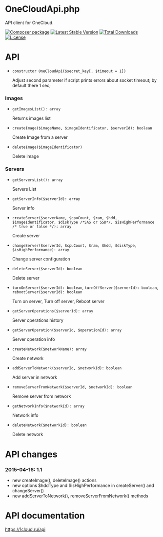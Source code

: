 # OneCloudApi.php
API client for OneCloud.

[![Composer package](http://xn--e1adiijbgl.xn--p1acf/badge/wapmorgan/onecloud-api)](https://packagist.org/packages/wapmorgan/onecloud-api)
[![Latest Stable Version](https://poser.pugx.org/wapmorgan/onecloud-api/v/stable)](https://packagist.org/packages/wapmorgan/onecloud-api)
[![Total Downloads](https://poser.pugx.org/wapmorgan/onecloud-api/downloads)](https://packagist.org/packages/wapmorgan/onecloud-api)
[![License](https://poser.pugx.org/wapmorgan/onecloud-api/license)](https://packagist.org/packages/wapmorgan/onecloud-api)

# API

- `constructor OneCloudApi($secret_key[, $timeout = 1])`

   Adjust second parameter if script prints errors about socket timeout; by default there 1 sec;

### Images

- `getImagesList(): array`

  Returns images list
- `createImage($imageName, $imageIdentificator, $serverId): boolean`

  Create Image from a server
- `deleteImage($imageIdentificator)`

  Delete image
  
### Servers

- `getServersList(): array`

  Servers List
- `getServerInfo($serverId): array`

  Server info
- `createServer($serverName, $cpuCount, $ram, $hdd, $imageIdentificator, $diskType /*SAS or SSD*/, $isHighPerformance /* true or false */): array`

  Create server
- `changeServer($serverId, $cpuCount, $ram, $hdd, $diskType, $isHighPerformance): array`

  Change server configuration
- `deleteServer($serverId): boolean`

  Delete server
- `turnOnServer($serverId): boolean`, `turnOffServer($serverId): boolean`, `rebootServer($serverId): boolean`

  Turn on server, Turn off server, Reboot server
- `getServerOperations($serverId): array`

  Server operations history
- `getServerOperation($serverId, $operationId): array`

  Server operation info
- `createNetwork($networkName): array`

  Create network
- `addServerToNetwork($serverId, $networkId): boolean`

  Add server in network
- `removeServerFromNetwork($serverId, $networkId): boolean`

  Remove server from network
- `getNetworkInfo($networkId): array`

  Network info
- `deleteNetwork($networkId): boolean`

  Delete network

# API changes

### 2015-04-16: 1.1

* new createImage(), deleteImage() actions
* new options $hddType and $isHighPerformance in createServer() and changeServer()
* new addServerToNetwork(), removeServerFromNetwork() methods

# API documentation
https://1cloud.ru/api
